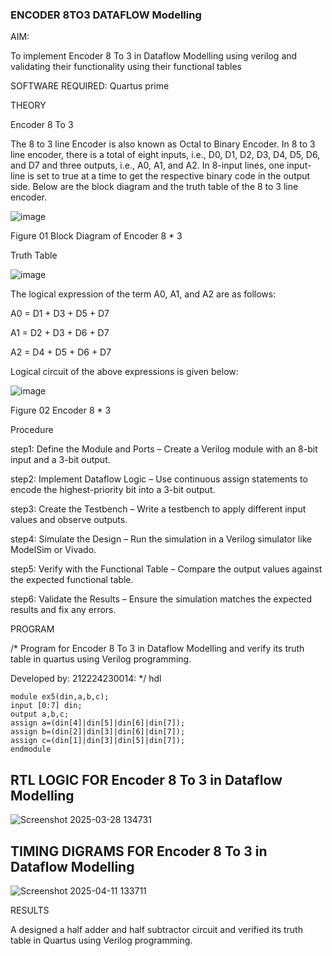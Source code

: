 ### ENCODER 8TO3 DATAFLOW Modelling

AIM:

To implement  Encoder 8 To 3 in Dataflow Modelling using verilog and validating their functionality using their functional tables

SOFTWARE REQUIRED: Quartus prime

THEORY

Encoder 8 To 3

The 8 to 3 line Encoder is also known as Octal to Binary Encoder. In 8 to 3 line encoder, there is a total of eight inputs, i.e., D0, D1, D2, D3, D4, D5, D6, and D7 and three outputs, i.e., A0, A1, and A2. In 8-input lines, one input-line is set to true at a time to get the respective binary code in the output side. Below are the block diagram and the truth table of the 8 to 3 line encoder.

![image](https://github.com/naavaneetha/ENCODER8TO3DATAFLOW/assets/154305477/0bc242c1-eb9e-4c47-afe5-30428470efc3)

Figure 01  Block Diagram of Encoder 8 * 3

Truth Table

![image](https://github.com/naavaneetha/ENCODER8TO3DATAFLOW/assets/154305477/35496b14-ae6e-4cd1-9abd-d6736b576575)

The logical expression of the term A0, A1, and A2 are as follows:

A0 = D1 + D3 + D5 + D7

A1 = D2 + D3 + D6 + D7

A2 = D4 + D5 + D6 + D7

Logical circuit of the above expressions is given below:

![image](https://github.com/naavaneetha/ENCODER8TO3DATAFLOW/assets/154305477/95acaee6-c873-4c75-89eb-ef09fb158053)

Figure 02  Encoder 8 * 3

Procedure

step1: Define the Module and Ports – Create a Verilog module with an 8-bit input and a 3-bit output.

step2: Implement Dataflow Logic – Use continuous assign statements to encode the highest-priority bit into a 3-bit output.

step3: Create the Testbench – Write a testbench to apply different input values and observe outputs.

step4: Simulate the Design – Run the simulation in a Verilog simulator like ModelSim or Vivado.

step5: Verify with the Functional Table – Compare the output values against the expected functional table.

step6: Validate the Results – Ensure the simulation matches the expected results and fix any errors.

PROGRAM

/* Program for Encoder 8 To 3 in Dataflow Modelling and verify its truth table in quartus using Verilog programming. 

Developed by: 212224230014:
*/
hdl
```
module ex5(din,a,b,c);
input [0:7] din;
output a,b,c;
assign a=(din[4]|din[5]|din[6]|din[7]);
assign b=(din[2]|din[3]|din[6]|din[7]);
assign c=(din[1]|din[3]|din[5]|din[7]);
endmodule
```

## RTL LOGIC FOR Encoder 8 To 3 in Dataflow Modelling

![Screenshot 2025-03-28 134731](https://github.com/user-attachments/assets/fe489d26-e4f7-47e4-a779-7716c73f523f)

## TIMING DIGRAMS FOR Encoder 8 To 3 in Dataflow Modelling

![Screenshot 2025-04-11 133711](https://github.com/user-attachments/assets/89f4f227-0551-472b-a656-4f53b7bd7fb7)

RESULTS

A designed  a half adder and half subtractor circuit and verified its truth table in Quartus using Verilog programming.
